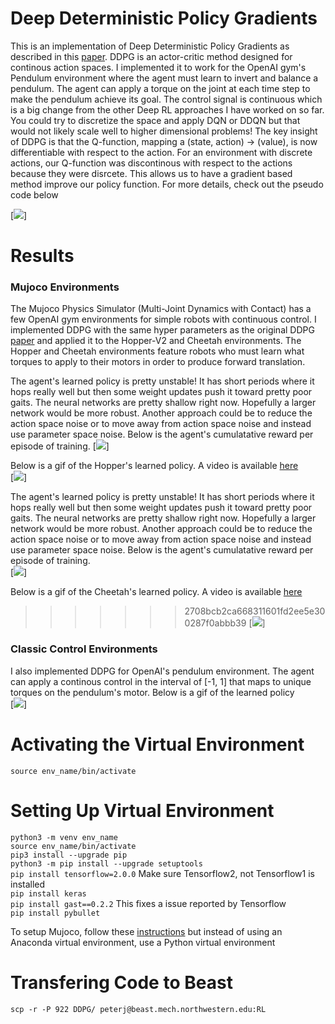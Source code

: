 # Deep Deterministic Policy Gradients
This is an implementation of Deep Deterministic Policy Gradients as described in this [paper](https://arxiv.org/abs/1509.02971). DDPG is an actor-critic method designed for continous action spaces. I implemented it to work for the OpenAI gym's Pendulum environment where the agent must learn to invert and balance a pendulum. The agent can apply a torque on the joint at each time step to make the pendulum achieve its goal. The control signal is continuous which is a big change from the other Deep RL approaches I have worked on so far. You could try to discretize the space and apply DQN or DDQN but that would not likely scale well to higher dimensional problems! The key insight of DDPG is that the Q-function, mapping a (state, action) -> (value), is now differentiable with respect to the action. For an environment with discrete actions, our Q-function was discontinous with respect to the actions because they were disrcete. This allows us to have a gradient based method improve our policy function. For more details, check out the pseudo code below <br /> 

[![](media/DDPG_PseudoCode2.png)]

# Results
### Mujoco Environments
The Mujoco Physics Simulator (Multi-Joint Dynamics with Contact) has a few OpenAI gym environments for simple robots with continuous control. I implemented DDPG with the same hyper parameters as the original DDPG [paper](https://arxiv.org/abs/1509.02971) and applied it to the Hopper-V2 and Cheetah environments. The Hopper and Cheetah environments feature robots who must learn what torques to apply to their motors in order to produce forward translation. <br />

The agent's learned policy is pretty unstable! It has short periods where it hops really well but then some weight updates push it toward pretty poor gaits. The neural networks are pretty shallow right now. Hopefully a larger network would be more robust. Another approach could be to reduce the action space noise or to move away from action space noise and instead use parameter space noise. Below is the agent's cumulatative reward per episode of training. 
[![](media/hopper_learning2_reward.png)] <br />

Below is a gif of the Hopper's learned policy. A video is available [here](https://youtu.be/E0tvLX5sxv0?t=281) <br />
[![](media/hopper_learned_policy.gif)] <br />

The agent's learned policy is pretty unstable! It has short periods where it hops really well but then some weight updates push it toward pretty poor gaits. The neural networks are pretty shallow right now. Hopefully a larger network would be more robust. Another approach could be to reduce the action space noise or to move away from action space noise and instead use parameter space noise. Below is the agent's cumulatative reward per episode of training. <br />
[![](media/hopper_learning2_reward.png)] <br />


Below is a gif of the Cheetah's learned policy. A video is available [here](https://youtu.be/DQCQSEspLhs) <br />
>>>>>>> 2708bcb2ca668311601fd2ee5e300287f0abbb39
[![](media/cheetah_learned_policy.gif)]

### Classic Control Environments
I also implemented DDPG for OpenAI's pendulum environment. The agent can apply a continous control in the interval of [-1, 1] that maps to unique torques on the pendulum's motor. Below is a gif of the learned policy <br />
[![](media/learned_policy_pendulum.gif)]


# Activating the Virtual Environment 
```source env_name/bin/activate``` <br />

# Setting Up Virtual Environment 
```python3 -m venv env_name``` <br /> 
```source env_name/bin/activate``` <br />
```pip3 install --upgrade pip``` <br />
```python3 -m pip install --upgrade setuptools``` <br />
```pip install tensorflow=2.0.0``` Make sure Tensorflow2, not Tensorflow1 is installed <br />
```pip install keras``` <br />
```pip install gast==0.2.2```  This fixes a issue reported by Tensorflow <br />
```pip install pybullet```

To setup Mujoco, follow these [instructions](https://www.chenshiyu.top/blog/2019/06/19/Tutorial-Installation-and-Configuration-of-MuJoCo-Gym-Baselines/) but instead of using an Anaconda virtual environment, use a Python virtual environment <br />

# Transfering Code to Beast
```scp -r -P 922 DDPG/ peterj@beast.mech.northwestern.edu:RL```
